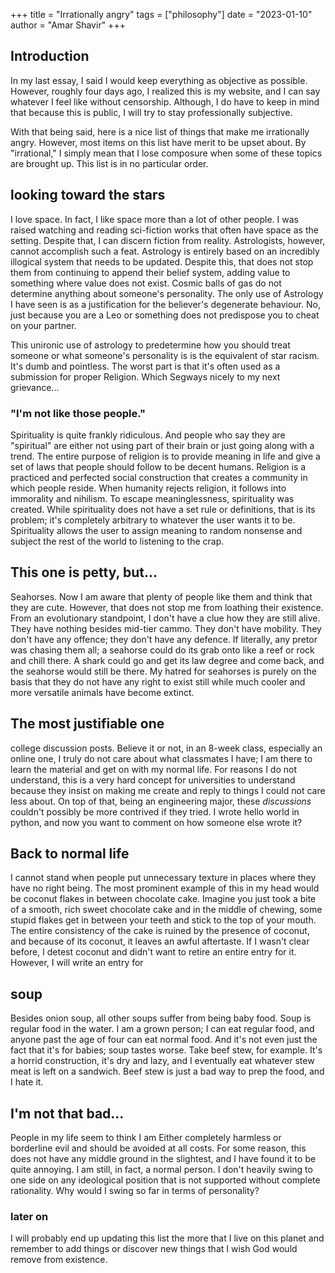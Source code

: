 +++
title =  "Irrationally angry"
tags = ["philosophy"]
date = "2023-01-10"
author = "Amar Shavir"
+++

## Introduction

In my last essay, I said I would keep everything as objective as possible. However, roughly four days ago, I realized this is my website, and I can say whatever I feel like without censorship.  Although, I do have to keep in mind that because this is public, I will try to stay professionally subjective.

With that being said, here is a nice list of things that make me irrationally angry. However, most items on this list have merit to be upset about. By "irrational," I simply mean that I lose composure when some of these topics are brought up. This list is in no particular order.

## looking toward the stars

I love space. In fact, I like space more than a lot of other people. I was raised watching and reading sci-fiction works that often have space as the setting. Despite that, I can discern fiction from reality. Astrologists, however, cannot accomplish such a feat. Astrology is entirely based on an incredibly illogical system that needs to be updated. Despite this, that does not stop them from continuing to append their belief system, adding value to something where value does not exist. Cosmic balls of gas do not determine anything about someone's personality. The only use of Astrology I have seen is as a justification for the believer's degenerate behaviour. No, just because you are a Leo or something does not predispose you to cheat on your partner. 

This unironic use of astrology to predetermine how you should treat someone or what someone's personality is is the equivalent of star racism. It's dumb and pointless. The worst part is that it's often used as a submission for proper Religion. Which Segways nicely to my next grievance...

### "I'm not like those people."

Spirituality is quite frankly ridiculous. And people who say they are "spiritual" are either not using part of their brain or just going along with a trend. The entire purpose of religion is to provide meaning in life and give a set of laws that people should follow to be decent humans. Religion is a practiced and perfected social construction that creates a community in which people reside. When humanity rejects religion, it follows into immorality and nihilism. To escape meaninglessness, spirituality was created. While spirituality does not have a set rule or definitions, that is its problem; it's completely arbitrary to whatever the user wants it to be. Spirituality allows the user to assign meaning to random nonsense and subject the rest of the world to listening to the crap.

## This one is petty, but...

Seahorses. Now I am aware that plenty of people like them and think that they are cute. However, that does not stop me from loathing their existence. From an evolutionary standpoint, I don't have a clue how they are still alive. They have nothing besides mid-tier cammo. They don't have mobility. They don't have any offence; they don't have any defence. If literally, any pretor was chasing them all; a seahorse could do its grab onto like a reef or rock and chill there. A shark could go and get its law degree and come back, and the seahorse would still be there. My hatred for seahorses is purely on the basis that they do not have any right to exist still while much cooler and more versatile animals have become extinct. 

## The most justifiable one

college discussion posts. Believe it or not, in an 8-week class, especially an online one, I truly do not care about what classmates I have; I am there to learn the material and get on with my normal life. For reasons I do not understand, this is a very hard concept for universities to understand because they insist on making me create and reply to things I could not care less about. On top of that, being an engineering major, these _discussions_ couldn't possibly be more contrived if they tried. I wrote hello world in python, and now you want to comment on how someone else wrote it?

## Back to normal life

I cannot stand when people put unnecessary texture in places where they have no right being. The most prominent example of this in my head would be coconut flakes in between chocolate cake. Imagine you just took a bite of a smooth, rich sweet chocolate cake and in the middle of chewing, some stupid flakes get in between your teeth and stick to the top of your mouth. The entire consistency of the cake is ruined by the presence of coconut, and because of its coconut, it leaves an awful aftertaste. If I wasn't clear before, I detest coconut and didn't want to retire an entire entry for it. However, I will write an entry for 

## soup
Besides onion soup, all other soups suffer from being baby food. Soup is regular food in the water. I am a grown person; I can eat regular food, and anyone past the age of four can eat normal food. And it's not even just the fact that it's for babies; soup tastes worse. Take beef stew, for example. It's a horrid construction, it's dry and lazy, and I eventually eat whatever stew meat is left on a sandwich. Beef stew is just a bad way to prep the food, and I hate it.



## I'm not that bad...

People in my life seem to think I am Either completely harmless or borderline evil and should be avoided at all costs. For some reason, this does not have any middle ground in the slightest, and I have found it to be quite annoying. I am still, in fact, a normal person. I don't heavily swing to one side on any ideological position that is not supported without complete rationality. Why would I swing so far in terms of personality?

### later on 
I will probably end up updating this list the more that I live on this planet and remember to add things or discover new things that I wish God would remove from existence.